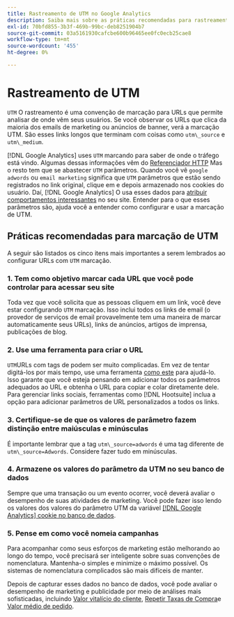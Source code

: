```yaml
---
title: Rastreamento de UTM no Google Analytics
description: Saiba mais sobre as práticas recomendadas para rastreamento de UTM (marcação) no Google Analytics.
exl-id: 70bfd855-3b3f-469b-99bc-deb8251904b7
source-git-commit: 03a5161930cafcbe600b96465ee0fc0ecb25cae8
workflow-type: tm+mt
source-wordcount: '455'
ht-degree: 0%

---
```


# Rastreamento de UTM

`UTM` O rastreamento é uma convenção de marcação para URLs que permite analisar de onde vêm seus usuários. Se você observar os URLs que clica da maioria dos emails de marketing ou anúncios de banner, verá a marcação UTM. São esses links longos que terminam com coisas como `utm\_source` e `utm\_medium`.

[!DNL Google Analytics] uses `UTM` marcando para saber de onde o tráfego está vindo. Algumas dessas informações vêm do [Referenciador HTTP](https://en.wikipedia.org/wiki/HTTP_referer) Mas o resto tem que se abastecer `UTM` parâmetros. Quando você vê `google adwords` ou `email marketing` significa que `UTM` parâmetros que estão sendo registrados no link original, clique em e depois armazenado nos cookies do usuário. Daí, [!DNL Google Analytics] O usa esses dados para [atribuir comportamentos interessantes](../data-analyst/analysis/google-track-user-acq.md) no seu site. Entender para o que esses parâmetros são, ajuda você a entender como configurar e usar a marcação de UTM.

## Práticas recomendadas para marcação de UTM

A seguir são listados os cinco itens mais importantes a serem lembrados ao configurar URLs com `UTM` marcação.

### 1. Tem como objetivo marcar cada URL que você pode controlar para acessar seu site

Toda vez que você solicita que as pessoas cliquem em um link, você deve estar configurando `UTM` marcação. Isso inclui todos os links de email (o provedor de serviços de email provavelmente tem uma maneira de marcar automaticamente seus URLs), links de anúncios, artigos de imprensa, publicações de blog.

### 2. Use uma ferramenta para criar o URL

`UTM`URLs com tags de podem ser muito complicadas. Em vez de tentar digitá-los por mais tempo, use uma ferramenta [como este](https://support.google.com/analytics/answer/1033867?hl=en) para ajudá-lo. Isso garante que você esteja pensando em adicionar todos os parâmetros adequados ao URL e obtenha o URL para copiar e colar diretamente dele. Para gerenciar links sociais, ferramentas como [!DNL Hootsuite] inclua a opção para adicionar parâmetros de URL personalizados a todos os links.

### 3. Certifique-se de que os valores de parâmetro fazem distinção entre maiúsculas e minúsculas

É importante lembrar que a tag `utm\_source=adwords` é uma tag diferente de `utm\_source=Adwords`. Considere fazer tudo em minúsculas.

### 4. Armazene os valores do parâmetro da UTM no seu banco de dados

Sempre que uma transação ou um evento ocorrer, você deverá avaliar o desempenho de suas atividades de marketing. Você pode fazer isso lendo os valores dos valores do parâmetro UTM da variável [[!DNL Google Analytics] cookie no banco de dados](../data-analyst/analysis/google-track-user-acq.md).

### 5. Pense em como você nomeia campanhas

Para acompanhar como seus esforços de marketing estão melhorando ao longo do tempo, você precisará ser inteligente sobre suas convenções de nomenclatura. Mantenha-o simples e minimize o máximo possível. Os sistemas de nomenclatura complicados são mais difíceis de manter.

Depois de capturar esses dados no banco de dados, você pode avaliar o desempenho de marketing e publicidade por meio de análises mais sofisticadas, incluindo [Valor vitalício do cliente](../data-analyst/analysis/ess-expected-ltv.md), [Repetir Taxas de Compra](../data-analyst/analysis/repurchase-behavior.md)e [Valor médio de pedido](../data-analyst/analysis/basic-analytics.md).
